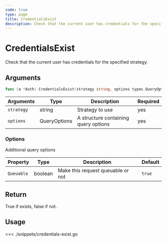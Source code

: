 ```yaml
---
code: true
type: page
title: CredentialsExist
description: Check that the current user has credentials for the specified strategy
---
```


# CredentialsExist

Check that the current user has credentials for the specified strategy.

## Arguments

```go
func (a *Auth) CredentialsExist(strategy string, options types.QueryOptions) (bool, error)
```

| Arguments  | Type         | Description                          | Required |
| ---------- | ------------ | ------------------------------------ | -------- |
| `strategy` | string       | Strategy to use                      | yes      |
| `options`  | QueryOptions | A structure containing query options | yes      |

### **Options**

Additional query options

| Property   | Type    | Description                       | Default |
| ---------- | ------- | --------------------------------- | ------- |
| `Queuable` | boolean | Make this request queuable or not | `true`  |

## Return

True if exists, false if not.

## Usage

<<< ./snippets/credentials-exist.go
